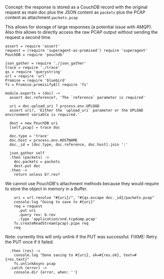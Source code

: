 Concept: the response is stored as a CouchDB record
with the original request as main doc
plus the JSON content as `packets`
plus the PCAP content as attachment `packets.pcap`

This allows for storage of large responses (a potential issue with AMQP).
Also this allows to directly access the raw PCAP output without sending
the request a second time.

    assert = require 'assert'
    request = (require 'superagent-as-promised') require 'superagent'
    PouchDB = require 'pouchdb'

    json_gather = require './json_gather'
    trace = require './trace'
    qs = require 'querystring'
    url = require 'url'
    Promise = require 'bluebird'
    fs = Promise.promisifyAll require 'fs'

    module.exports = (doc) ->
      assert doc.reference?, 'The `reference` parameter is required'

      uri = doc.upload_uri ? process.env.UPLOAD
      assert uri?, 'Either the `upload_uri` parameter or the UPLOAD environment variable is required.'

      dest = new PouchDB uri
      [self,pcap] = trace doc

      doc.type = 'trace'
      doc.host = process.env.HOSTNAME
      doc._id = [doc.type, doc.reference, doc.host].join ':'

      json_gather self
      .then (packets) ->
        doc.packets = packets
        dest.put doc
      .then ->
        return unless b?.rev?

We cannot use PouchDB's attachment methods because they would require to store the object in memory in a Buffer.

        uri = url.resolve "#{uri}/", "#{qs.escape doc._id}/packets.pcap"
        console.log "Going to save to #{uri}"
        req = request
          .put uri
          .query rev: b.rev
          .type 'application/vnd.tcpdump.pcap'
        fs.createReadStream(pcap).pipe req
        req

Note: currently this will only unlink if the PUT was successful.
FIXME: Retry the PUT once if it failed.

      .then (res) ->
        console.log "Done saving to #{uri}, ok=#{res.ok}, text=#{res.text}"
        fs.unlinkAsync pcap
      .catch (error) ->
        console.dir {error, when: ''}
